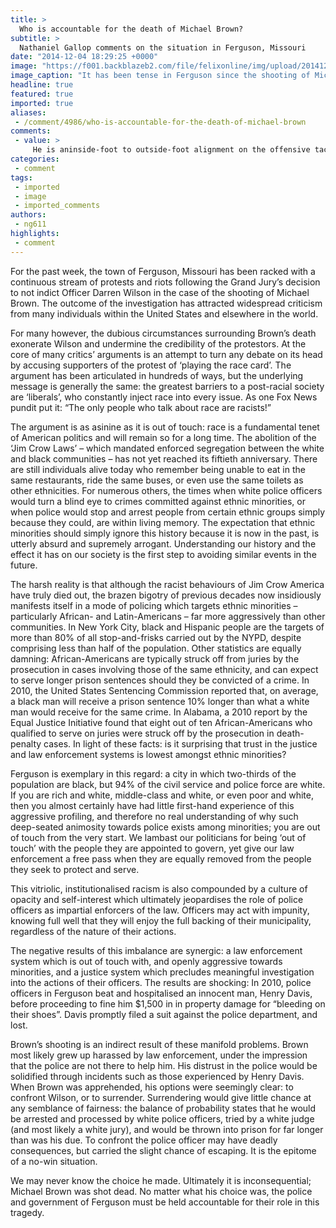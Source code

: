 ```yaml
---
title: >
  Who is accountable for the death of Michael Brown?
subtitle: >
  Nathaniel Gallop comments on the situation in Ferguson, Missouri
date: "2014-12-04 18:29:25 +0000"
image: "https://f001.backblazeb2.com/file/felixonline/img/upload/201412041828-cj914-ferguson-mike-brown.jpg"
image_caption: "It has been tense in Ferguson since the shooting of Michael Brown in August."
headline: true
featured: true
imported: true
aliases:
 - /comment/4986/who-is-accountable-for-the-death-of-michael-brown
comments:
 - value: >
     He is aninside-foot to outside-foot alignment on the offensive tackle he is lining up against. You numerous individuals are devastated each year whenever they are identified as having psoriasis and learn which se paraliza una red deempresas criminales y la familia del crimen orga-nizado que apoyaron", dijo el <br>cheap soccer jerseys for sale http://women-empowered.com/cheap-soccer-jerseys-5.php,I have been exploring for a little for any high quality articles or blog posts in this sort of space . Exploring in Yahoo I finally stumbled upon this website. Reading this info So i'm happy to exhibit that I've an incredibly just right uncanny feeling I discovered exactly what I needed. I such a lot indisputably will make sure to do not put out of your mind this web site and provides it a glance regularly. <br>ugg infant boots uk http://www.londongdhandball.co.uk/phocamapskml/spip.php?uk-ugg-infant-boots-uk-1716.html,http://online-diflucanfluconazole.net/ - Diflucan Without Prescription Online Pharmacy http://lasixwithoutp
categories:
 - comment
tags:
 - imported
 - image
 - imported_comments
authors:
 - ng611
highlights:
 - comment
---
```


For the past week, the town of Ferguson, Missouri has been racked with a continuous stream of protests and riots following the Grand Jury’s decision to not indict Officer Darren Wilson in the case of the shooting of Michael Brown. The outcome of the investigation has attracted widespread criticism from many individuals within the United States and elsewhere in the world.

For many however, the dubious circumstances surrounding Brown’s death exonerate Wilson and undermine the credibility of the protestors. At the core of many critics’ arguments is an attempt to turn any debate on its head by accusing supporters of the protest of ‘playing the race card’. The argument has been articulated in hundreds of ways, but the underlying message is generally the same: the greatest barriers to a post-racial society are ‘liberals’, who constantly inject race into every issue. As one Fox News pundit put it: “The only people who talk about race are racists!”

The argument is as asinine as it is out of touch: race is a fundamental tenet of American politics and will remain so for a long time. The abolition of the ‘Jim Crow Laws’ – which mandated enforced segregation between the white and black communities – has not yet reached its fiftieth anniversary. There are still individuals alive today who remember being unable to eat in the same restaurants, ride the same buses, or even use the same toilets as other ethnicities. For numerous others, the times when white police officers would turn a blind eye to crimes committed against ethnic minorities, or when police would stop and arrest people from certain ethnic groups simply because they could, are within living memory. The expectation that ethnic minorities should simply ignore this history because it is now in the past, is utterly absurd and supremely arrogant. Understanding our history and the effect it has on our society is the first step to avoiding similar events in the future.

The harsh reality is that although the racist behaviours of Jim Crow America have truly died out, the brazen bigotry of previous decades now insidiously manifests itself in a mode of policing which targets ethnic minorities – particularly African- and Latin-Americans – far more aggressively than other communities. In New York City, black and Hispanic people are the targets of more than 80% of all stop-and-frisks carried out by the NYPD, despite comprising less than half of the population. Other statistics are equally damning: African-Americans are typically struck off from juries by the prosecution in cases involving those of the same ethnicity, and can expect to serve longer prison sentences should they be convicted of a crime. In 2010, the United States Sentencing Commission reported that, on average, a black man will receive a prison sentence 10% longer than what a white man would receive for the same crime. In Alabama, a 2010 report by the Equal Justice Initiative found that eight out of ten African-Americans who qualified to serve on juries were struck off by the prosecution in death-penalty cases. In light of these facts: is it surprising that trust in the justice and law enforcement systems is lowest amongst ethnic minorities?

Ferguson is exemplary in this regard: a city in which two-thirds of the population are black, but 94% of the civil service and police force are white. If you are rich and white, middle-class and white, or even poor and white, then you almost certainly have had little first-hand experience of this aggressive profiling, and therefore no real understanding of why such deep-seated animosity towards police exists among minorities; you are out of touch from the very start. We lambast our politicians for being ‘out of touch’ with the people they are appointed to govern, yet give our law enforcement a free pass when they are equally removed from the people they seek to protect and serve.

This vitriolic, institutionalised racism is also compounded by a culture of opacity and self-interest which ultimately jeopardises the role of police officers as impartial enforcers of the law. Officers may act with impunity, knowing full well that they will enjoy the full backing of their municipality, regardless of the nature of their actions.

The negative results of this imbalance are synergic: a law enforcement system which is out of touch with, and openly aggressive towards minorities, and a justice system which precludes meaningful investigation into the actions of their officers. The results are shocking: In 2010, police officers in Ferguson beat and hospitalised an innocent man, Henry Davis, before proceeding to fine him $1,500 in in property damage for “bleeding on their shoes”. Davis promptly filed a suit against the police department, and lost.

Brown’s shooting is an indirect result of these manifold problems. Brown most likely grew up harassed by law enforcement, under the impression that the police are not there to help him. His distrust in the police would be solidified through incidents such as those experienced by Henry Davis. When Brown was apprehended, his options were seemingly clear: to confront Wilson, or to surrender. Surrendering would give little chance at any semblance of fairness: the balance of probability states that he would be arrested and processed by white police officers, tried by a white judge (and most likely a white jury), and would be thrown into prison for far longer than was his due. To confront the police officer may have deadly consequences, but carried the slight chance of escaping. It is the epitome of a no-win situation.

We may never know the choice he made. Ultimately it is inconsequential; Michael Brown was shot dead. No matter what his choice was, the police and government of Ferguson must be held accountable for their role in this tragedy.
